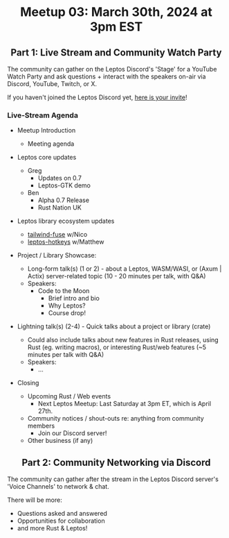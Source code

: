 <div align="center">

# Meetup 03: March 30th, 2024 at 3pm EST

## Part 1: Live Stream and Community Watch Party

</div>

The community can gather on the Leptos Discord's 'Stage' for a YouTube Watch Party and ask questions + interact with the speakers on-air via Discord, YouTube, Twitch, or X.

If you haven't joined the Leptos Discord yet, [here is your invite](https://discord.gg/x8NhWWYTV2)!


### Live-Stream Agenda

- Meetup Introduction
	- Meeting agenda

- Leptos core updates
	- Greg
		- Updates on 0.7
		- Leptos-GTK demo
	- Ben
 		- Alpha 0.7 Release
		- Rust Nation UK

- Leptos library ecosystem updates
	- [tailwind-fuse](https://github.com/gaucho-labs/tailwind-fuse) w/Nico
	- [leptos-hotkeys](https://github.com/gaucho-labs/leptos-hotkeys) w/Matthew


- Project / Library Showcase:
	- Long-form talk(s) (1 or 2) - about a Leptos, WASM/WASI, or (Axum | Actix) server-related topic (10 - 20 minutes per talk, with Q&A)
	- Speakers:
		- Code to the Moon
			- Brief intro and bio
			- Why Leptos?
			- Course drop!

- Lightning talk(s) (2-4) - Quick talks about a project or library (crate)
	- Could also include talks about new features in Rust releases, using Rust (eg. writing macros), or interesting Rust/web features (~5 minutes per talk with Q&A)
	- Speakers:
		- ...

- Closing
	- Upcoming Rust / Web events
		- Next Leptos Meetup: Last Saturday at 3pm ET, which is April 27th.
	- Community notices / shout-outs re: anything from community members
		- Join our Discord server!
	- Other business (if any)


<div align="center">

## Part 2: Community Networking via Discord

</div>


The community can gather after the stream in the Leptos Discord server's 'Voice Channels' to network & chat.

There will be more:
- Questions asked and answered
- Opportunities for collaboration
- and more Rust & Leptos!
